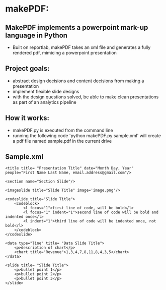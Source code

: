 makePDF: 
=======

## MakePDF implements a powerpoint mark-up language in Python

- Built on reportlab, makePDF takes an xml file and generates a fully rendered pdf, mimicing a powerpoint presentation 

## Project goals:
* abstract design decisions and content decisions from making a presentation
* implement flexible slide designs
* with the design questions solved, be able to make clean presentations as part of an analytics pipeline

## How it works:
- makePDF.py is executed from the command line
- running the following code 'python makePDF.py sample.xml' will create a pdf file named sample.pdf in the current drive

## Sample.xml

<?xml version="1.0"?>
<presentation>
	<info company="Company Title" logo="company_logo.png"/>
	
	<title title= "Presentation Title" date="Month Day, Year" people="First Name Last Name, email.address@gmail.com"/>

	<section name="Section Slide"/>
	
	<imageslide title="Slide Title" image='image.png'/>
	
	<codeslide title="Slide Title">
		<codeblock>
			<l focus="1">first line of code, will be bold</l>
			<l focus="1" indent="1">second line of code will be bold and indented once</l>
			<l indent="1">third line of code will be indented once, not bold</l>
		</codeblock>
	</codeslide>
	
	<data type="line" title= "Data Slide Title">
		<p>description of chart</p>
		<chart title="Revenue">1,3,4,7,8,11,8,4,3,5</chart>
	</data>
	
	<slide title= "Slide Title">
		<p>bullet point 1</p>
		<p>bullet point 2</p>
		<p>bullet point 3</p>
	</slide>

</presentation>
